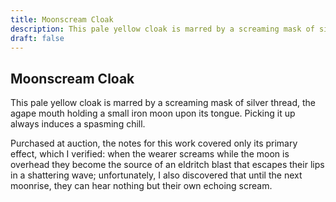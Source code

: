 ```yaml
---
title: Moonscream Cloak
description: This pale yellow cloak is marred by a screaming mask of silver thread, the agape mouth holding a...
draft: false
---
```


## Moonscream Cloak

This pale yellow cloak is marred by a screaming mask of silver thread, the agape mouth holding a
small iron moon upon its tongue. Picking it up always induces a spasming chill.

Purchased at auction, the notes for this work covered only its primary effect, which I verified:
when the wearer screams while the moon is overhead they become the source of an eldritch blast
that escapes their lips in a shattering wave; unfortunately, I also discovered that until the
next moonrise, they can hear nothing but their own echoing scream.
